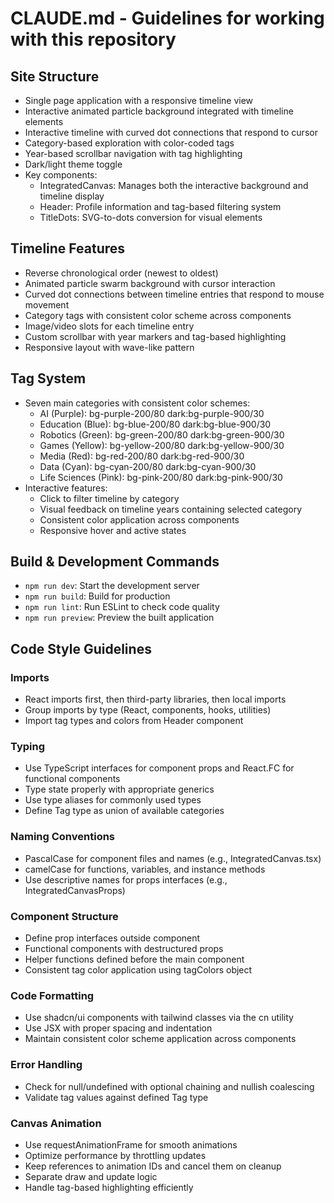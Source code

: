 # CLAUDE.md - Guidelines for working with this repository

## Site Structure

- Single page application with a responsive timeline view
- Interactive animated particle background integrated with timeline elements
- Interactive timeline with curved dot connections that respond to cursor
- Category-based exploration with color-coded tags
- Year-based scrollbar navigation with tag highlighting
- Dark/light theme toggle
- Key components:
  - IntegratedCanvas: Manages both the interactive background and timeline display
  - Header: Profile information and tag-based filtering system
  - TitleDots: SVG-to-dots conversion for visual elements

## Timeline Features

- Reverse chronological order (newest to oldest)
- Animated particle swarm background with cursor interaction
- Curved dot connections between timeline entries that respond to mouse movement
- Category tags with consistent color scheme across components
- Image/video slots for each timeline entry
- Custom scrollbar with year markers and tag-based highlighting
- Responsive layout with wave-like pattern

## Tag System

- Seven main categories with consistent color schemes:
  - AI (Purple): bg-purple-200/80 dark:bg-purple-900/30
  - Education (Blue): bg-blue-200/80 dark:bg-blue-900/30
  - Robotics (Green): bg-green-200/80 dark:bg-green-900/30
  - Games (Yellow): bg-yellow-200/80 dark:bg-yellow-900/30
  - Media (Red): bg-red-200/80 dark:bg-red-900/30
  - Data (Cyan): bg-cyan-200/80 dark:bg-cyan-900/30
  - Life Sciences (Pink): bg-pink-200/80 dark:bg-pink-900/30
- Interactive features:
  - Click to filter timeline by category
  - Visual feedback on timeline years containing selected category
  - Consistent color application across components
  - Responsive hover and active states

## Build & Development Commands

- `npm run dev`: Start the development server
- `npm run build`: Build for production
- `npm run lint`: Run ESLint to check code quality
- `npm run preview`: Preview the built application

## Code Style Guidelines

### Imports
- React imports first, then third-party libraries, then local imports
- Group imports by type (React, components, hooks, utilities)
- Import tag types and colors from Header component

### Typing
- Use TypeScript interfaces for component props and React.FC<PropType> for functional components
- Type state properly with appropriate generics
- Use type aliases for commonly used types
- Define Tag type as union of available categories

### Naming Conventions
- PascalCase for component files and names (e.g., IntegratedCanvas.tsx)
- camelCase for functions, variables, and instance methods
- Use descriptive names for props interfaces (e.g., IntegratedCanvasProps)

### Component Structure
- Define prop interfaces outside component
- Functional components with destructured props
- Helper functions defined before the main component
- Consistent tag color application using tagColors object

### Code Formatting
- Use shadcn/ui components with tailwind classes via the cn utility
- Use JSX with proper spacing and indentation
- Maintain consistent color scheme application across components

### Error Handling
- Check for null/undefined with optional chaining and nullish coalescing
- Validate tag values against defined Tag type

### Canvas Animation
- Use requestAnimationFrame for smooth animations
- Optimize performance by throttling updates
- Keep references to animation IDs and cancel them on cleanup
- Separate draw and update logic
- Handle tag-based highlighting efficiently